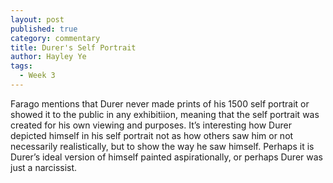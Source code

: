 ```yaml
---
layout: post
published: true
category: commentary
title: Durer's Self Portrait
author: Hayley Ye
tags:
  - Week 3
---
```

Farago mentions that Durer never made prints of his 1500 self portrait or showed it to the public in any exhibitiion, meaning that the self portrait was created for his own viewing and purposes. It’s interesting how Durer depicted himself in his self portrait not as how others saw him or not necessarily realistically, but to show the way he saw himself. Perhaps it is Durer’s ideal version of himself painted aspirationally, or perhaps Durer was just a narcissist. 

